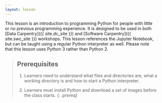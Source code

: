 ```yaml
---
layout: lesson
---
```

This lesson is an introduction to programming Python
for people with little or no previous programming experience.
It is designed to be used in both [Data Carpentry]({{ site.dc_site }})
and [Software Carpentry]({{ site.swc_site }}) workshops.
This lesson references the Jupyter Notebook,
but can be taught using a regular Python interpreter as well.
Please note that this lesson uses Python 3 rather than Python 2.

> ## Prerequisites
>
> 1.  Learners need to understand what files and directories are,
>     what a working directory is
>     and how to start a Python interpreter.
>
> 2. Learners must install Python
>    and download a set of images before the class starts.
{: .prereq}
